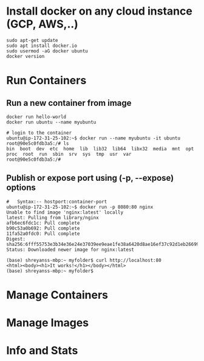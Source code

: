# Install docker on any cloud instance (GCP, AWS,..)
```
sudo apt-get update
sudo apt install docker.io
sudo usermod -aG docker ubuntu
docker version
```

# Run Containers
## Run a new container from image
```
docker run hello-world
docker run ubuntu --name myubuntu

# login to the container
ubuntu@ip-172-31-25-102:~$ docker run --name myubuntu -it ubuntu
root@90e5c0fdb3a5:/# ls
bin  boot  dev  etc  home  lib  lib32  lib64  libx32  media  mnt  opt  proc  root  run  sbin  srv  sys  tmp  usr  var
root@90e5c0fdb3a5:/# 
```

## Publish or expose port using (-p, --expose) options
```
#   Syntax:-- hostport:container-port
ubuntu@ip-172-31-25-102:~$ docker run -p 8080:80 nginx
Unable to find image 'nginx:latest' locally
latest: Pulling from library/nginx
afb6ec6fdc1c: Pull complete 
b90c53a0b692: Pull complete 
11fa52a0fdc0: Pull complete 
Digest: sha256:6fff55753e3b34e36e24e37039ee9eae1fe38a6420d8ae16ef37c92d1eb26699
Status: Downloaded newer image for nginx:latest

(base) shreyanss-mbp:~ myfolder$ curl http://localhost:80
<html><body><h1>It works!</h1></body></html>
(base) shreyanss-mbp:~ myfolder$
```

# Manage Containers

# Manage Images

# Info and Stats

